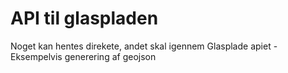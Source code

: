 # API til glaspladen

Noget kan hentes direkete, andet skal igennem Glasplade apiet - Eksempelvis generering af geojson
